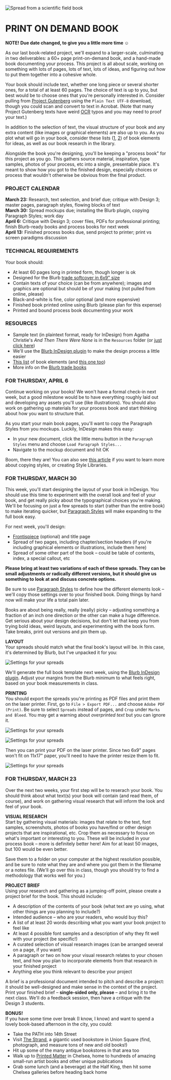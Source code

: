 ![Spread from a scientific field book](https://raw.githubusercontent.com/jeffThompson/Design2/master/Images/Week08/FieldBookSpread.jpg)

PRINT ON DEMAND BOOK
====

**NOTE! Due date changed, to give you a little more time ☺️**

As our last book-related project, we'll expand to a larger-scale, culminating in two deliverables: a 60+ page print-on-demand book, and a hand-made book documenting your process. This project is all about scale, working on something with lots of pages, lots of text, lots of ideas, and figuring out how to put them together into a cohesive whole.

Your book should include text, whether one long piece or several shorter ones, for a total of at least 60 pages. The choice of text is up to you, but best would be to choose ones that you're personally interested in. Consider pulling from [Project Gutenberg](http://www.gutenberg.org) using the `Plain Text UTF-8` download, though you could scan and convert to text in Acrobat. (Note that many Project Gutenberg texts have weird [OCR](https://en.wikipedia.org/wiki/Optical_character_recognition) typos and you may need to proof your text.)

In addition to the selection of text, the visual structure of your book and any extra content (like images or graphical elements) are also up to you. As you plot what will go in your book, consider these lists ([1](https://en.wikipedia.org/wiki/Book_design), [2](http://www.barbaradoyen.com/book-publishing/anatomy-of-a-book-the-contents)) of book elements for ideas, as well as our book research in the library.

Alongside the book you're designing, you'll be keeping a "process book" for this project as you go. This gathers source material, inspiration, type samples, photos of your process, etc into a single, presentable place. It's meant to show how you got to the finished design, especially choices or process that wouldn't otherwise be obvious from the final product.

### PROJECT CALENDAR  

**March 23:** Research, text selection, and brief due; critique with Design 3; master pages, paragraph styles, flowing blocks of text  
**March 30:** Spread mockups due; installing the Blurb plugin, copying Paragraph Styles; work day  
**April 6:** Critique with Design 3; cover files, PDFs for professional printing; finish Blurb-ready books and process books for next week  
**April 13:** Finished process books due, send project to printer; print vs screen paradigms discussion  

### TECHNICAL REQUIREMENTS  
Your book should:

* At least 60 pages long in printed form, though longer is ok  
* Designed for the Blurb [trade softcover in 6x9" size](http://www.blurb.com/trade-books)  
* Contain texts of your choice (can be from anywhere); images and graphics are optional but should be of your making (not pulled from online, please)  
* Black-and-white is fine, color optional (and more expensive)  
* Finished book printed online using Blurb (please plan for this expense)  
* Printed and bound process book documenting your work  

### RESOURCES  

* Sample text (in plaintext format, ready for InDesign) from Agatha Christie's *And Then There Were None* is in the `Resources` folder (or [just click here](https://raw.githubusercontent.com/jeffThompson/Design2/master/Resources/SelectionFromAndThenThereWereNone_AgathaChristie.txt))  
* We'll use the [Blurb InDesign plugin](http://www.blurb.com/indesign-plugin) to make the design process a little easier  
* [This list](https://en.wikipedia.org/wiki/Book_design) of book elements (and [this one too](http://www.barbaradoyen.com/book-publishing/anatomy-of-a-book-the-contents))  
* More info on the [Blurb trade books](http://www.blurb.com/trade-books)  

### FOR THURSDAY, APRIL 6  
Continue working on your books! We won't have a formal check-in next week, but a good milestone would be to have everything roughly laid out and developing any assets you'll use (like illustrations). You should also work on gathering up materials for your process book and start thinking about how you want to structure that.

As you start your main book pages, you'll want to copy the Paragraph Styles from you mockups. Luckily, InDesign makes this easy:

* In your new document, click the little menu button in the `Paragraph Styles` menu and choose `Load Paragraph Styles...`  
* Navigate to the mockup document and hit OK  

Boom, there they are! You can also see [this article](http://www.peachpit.com/articles/article.aspx?p=1924553&seqNum=9) if you want to learn more about copying styles, or creating Style Libraries.

### FOR THURSDAY, MARCH 30  
This week, you'll start designing the layout of your book in InDesign. You should use this time to experiment with the overall look and feel of your book, and get really picky about the typographical choices you're making. We'll be focusing on just a few spreads to start (rather than the entire book) to make iterating quicker, but [Paragraph Styles](https://helpx.adobe.com/indesign/using/paragraph-character-styles.html) will make expanding to the full book easy.

For next week, you'll design:  

* [Frontispiece](https://en.wikipedia.org/wiki/Book_frontispiece) (optional) and title page  
* Spread of two pages, including chapter/section headers (if you're including graphical elements or illustrations, include them here)  
* Spread of some other part of the book – could be table of contents, index, a special callout, etc  

**Please bring at least two variations of each of these spreads. They can be small adjustments or radically different versions, but it should give us something to look at and discuss concrete options.**

Be sure to use [Paragraph Styles](https://helpx.adobe.com/indesign/using/paragraph-character-styles.html) to define how the different elements look – we'll copy those settings over to your finished book. Doing things by hand now will make your life a total pain later.

Books are about being really, really (really) picky – adjusting something a fraction of an inch one direction or the other can make a huge difference. Get serious about your design decisions, but don't let that keep you from trying bold ideas, weird layouts, and experimenting with the book form. Take breaks, print out versions and pin them up.

**LAYOUT**  
Your spreads should match what the final book's layout will be. In this case, it's determined by Blurb, but I've unpacked it for you:

![Settings for your spreads](https://raw.githubusercontent.com/jeffThompson/Design2/master/Images/Week08/InDesignScreenshots/NewDocumentSettings.png)

We'll generate the full book template next week, using the [Blurb InDesign plugin](http://www.blurb.com/indesign-plugin). Adjust your margins from the Blurb minimum to what feels right, based on your book measurements in class.

**PRINTING**  
You should export the spreads you're printing as PDF files and print them on the laser printer. First, go to `File > Export PDF...` and choose `Adobe PDF (Print)`. Be sure to select `Spreads` instead of pages, and `Crop` under `Marks and Bleed`. You may get a warning about *overprinted text* but you can ignore it.

![Settings for your spreads](https://raw.githubusercontent.com/jeffThompson/Design2/master/Images/Week08/InDesignScreenshots/PDF-Export_01.png)

![Settings for your spreads](https://raw.githubusercontent.com/jeffThompson/Design2/master/Images/Week08/InDesignScreenshots/PDF-Export_02.png)

Then you can print your PDF on the laser printer. Since two 6x9" pages won't fit on 11x17" paper, you'll need to have the printer resize them to fit.

![Settings for your spreads](https://raw.githubusercontent.com/jeffThompson/Design2/master/Images/Week08/InDesignScreenshots/Printing.png)

### FOR THURSDAY, MARCH 23  
Over the next two weeks, your first step will be to reserach your book. You should think about what text(s) your book will contain (and read them, of course), and work on gathering visual research that will inform the look and feel of your book.

**VISUAL RESEARCH**  
Start by gathering visual materials: images that relate to the text, font samples, screenshots, photos of books you have/find or other design projects that are inspirational, etc. Crop them as necessary to focus on what's important or interesting to you. These will be included in your process book – more is definitely better here! Aim for at least 50 images, but 100 would be even better.

Save them to a folder on your computer at the highest resolution possible, and be sure to note what they are and where you got them in the filename or a notes file. (We'll go over this in class, though you should try to find a methodology that works well for you.)

**PROJECT BRIEF**  
Using your research and gathering as a jumping-off point, please create a project brief for the book. This should include:

* A description of the contents of your book (what text are yo using, what other things are you planning to include?)  
* Intended audience – who are your readers, who would buy this?  
* A list of at least 20 words describing what you want your book project to feel like  
* At least 4 possible font samples and a description of why they fit well with your project (be specific!)  
* A curated selection of visual research images (can be arranged several on a page, if you want)  
* A paragraph or two on how your visual research relates to your chosen text, and how you plan to incorporate elements from that research in your finished project  
* Anything else you think relevant to describe your project  

A brief is a professional document intended to pitch and describe a project: it should be well-designed and make sense in the context of the project. Print your finished brief – **single-sided only, please** – and bring it to the next class. We'll do a feedback session, then have a critique with the Design 3 students.

**BONUS!**  
If you have some time over break (I know, I know) and want to spend a lovely book-based afternoon in the city, you could:

* Take the PATH into 14th Street  
* Visit [The Strand](http://www.strandbooks.com), a gigantic used bookstore in Union Square (find, photograph, and measure tons of new and old books!)  
* Hit up some of the many antique bookstores in that area too  
* Walk up to [Printed Matter](https://www.printedmatter.org/) in Chelsea, home to hundreds of amazing small-run artist books and other unique publications  
* Grab some lunch (and a beverage) at the Half King, then hit some Chelsea galleries before heading back home  
